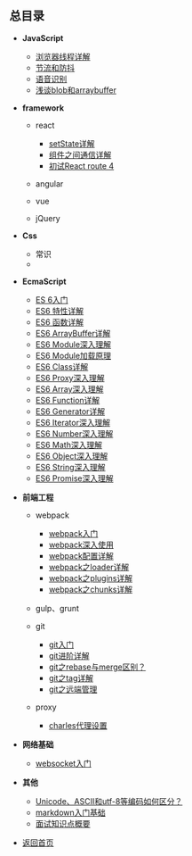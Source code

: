 ## 总目录

* **JavaScript**
  - [浏览器线程详解](./javascripts/other/async/thread)
  - [节流和防抖](./http/ajax/轮询(节流和防抖))
  - [语音识别](./Html/webAPI/Audio)
  - [浅谈blob和arraybuffer](./Html/webAPI/Blob/compare)

* **framework**
    - react
      + [setState详解]()
      + [组件之间通信详解](./framework/React/Note/Communication)
      + [初试React route 4](./framework/React/router/router4)

    - angular
    - vue
    - jQuery

* **Css**
    - 常识
    - 

* **EcmaScript**
    - [ES 6入门](./ECMAScript/ES6/ES6getStart)
    - [ES6 特性详解](./ECMAScript)
    - [ES6 函数详解](./ECMAScript/ES6/ES6Function)
    - [ES6 ArrayBuffer详解](./ECMAScript/ES6/ES6ArrayBuffer)
    - [ES6 Module深入理解](./ECMAScript/ES6/ES6Module)
    - [ES6 Module加载原理](./ECMAScript/ES6/ES6import)
    - [ES6 Class详解](./ECMAScript/ES6/ES6Class)
    - [ES6 Proxy深入理解](./ECMAScript/ES6/ES6Proxy)
    - [ES6 Array深入理解](./ECMAScript/ES6/ES6Array)
    - [ES6 Function详解](./ECMAScript/ES6/ES6Function)
    - [ES6 Generator详解](./ECMAScript/ES6/ES6Generator)
    - [ES6 Iterator深入理解](./ECMAScript/ES6/ES6Iterator)
    - [ES6 Number深入理解](./ECMAScript/ES6/ES6Number)
    - [ES6 Math深入理解](./ECMAScript/ES6/ES6Math)
    - [ES6 Object深入理解](./ECMAScript/ES6/ES6Object)
    - [ES6 String深入理解](./ECMAScript/ES6/ES6String)
    - [ES6 Promise深入理解](./ECMAScript/ES6/ES6Promise)

* **前端工程**
    - webpack
      + [webpack入门](./structure/webpack)
      + [webpack深入使用](./structure/webpack/advanced)  
      + [webpack配置详解](./structure/webpack/config)
      + [webpack之loader详解](./structure/webpack/Loader)
      + [webpack之plugins详解](./structure/webpack/plugins)
      + [webpack之chunks详解](./structure/webpack/chunks)

    - gulp、grunt
    - git
      + [git入门](./team/git)
      + [git进阶详解](./team/git/advanced)
      + [git之rebase与merge区别？](./team/git/rebase)
      + [git之tag详解](./team/git/tags)
      + [git之远端管理](./team/git/remote)
      
    - proxy
      + [charles代理设置](./structure/proxy/charles)

* **网络基础**
    - [websocket入门](./http/websocket)

* **其他**
    - [Unicode、ASCII和utf-8等编码如何区分？](./http/unicode)
    - [markdown入门基础](./team/Markdown)
    - [面试知识点概要](./team/interview/simpleInterview)

* [返回首页](./)